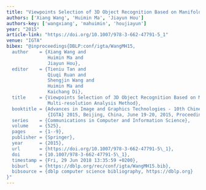 ```yaml
---
title: "Viewpoints Selection of 3D Object Recognition Based on Manifold Topological Multi-resolution Analysis Method"
authors: ['Xiang Wang', 'Huimin Ma', 'Jiayun Hou']
authors-key: ['wangxiang', 'mahuimin', 'houjiayun']
year: "2015"
article-link: "https://doi.org/10.1007/978-3-662-47791-5_1"
venue: "IGTA"
bibex: "@inproceedings{DBLP:conf/igta/WangMH15,
  author    = {Xiang Wang and
               Huimin Ma and
               Jiayun Hou},
  editor    = {Tieniu Tan and
               Qiuqi Ruan and
               Shengjin Wang and
               Huimin Ma and
               Kaichang Di},
  title     = {Viewpoints Selection of 3D Object Recognition Based on Manifold Topological
               Multi-resolution Analysis Method},
  booktitle = {Advances in Image and Graphics Technologies - 10th Chinese Conference,
               {IGTA} 2015, Beijing, China, June 19-20, 2015, Proceedings},
  series    = {Communications in Computer and Information Science},
  volume    = {525},
  pages     = {1--9},
  publisher = {Springer},
  year      = {2015},
  url       = {https://doi.org/10.1007/978-3-662-47791-5\_1},
  doi       = {10.1007/978-3-662-47791-5\_1},
  timestamp = {Fri, 29 Jun 2018 13:35:59 +0200},
  biburl    = {https://dblp.org/rec/conf/igta/WangMH15.bib},
  bibsource = {dblp computer science bibliography, https://dblp.org}
}"
---
```

